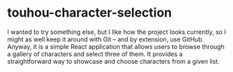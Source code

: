 # touhou-character-selection
I wanted to try something else, but I like how the project looks currently, so I might as well keep it around with Git – and by extension, use GitHub. Anyway, it is a simple React application that allows users to browse through a gallery of characters and select three of them. It provides a straightforward way to showcase and choose characters from a given list.
